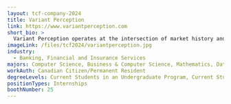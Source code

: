 ```yaml
---
layout: tcf-company-2024
title: Variant Perception
link: https://www.variantperception.com
short_bio: >
  Variant Perception operates at the intersection of market history and data science. We combine innovative techniques with a love of market history to build predictive models for better investment outcomes.
imageLink: /files/tcf2024/variantperception.jpg
industry:
  - Banking, Financial and Insurance Services
majors: Computer Science, Business & Computer Science, Mathematics, Data Science
workAuth: Canadian Citizen/Permanent Resident
degreeLevels: Current Students in an Undergraduate Program, Current Students in a Masters Program, Current Students in a Phd Program, Graduated with an Undergraduate Degree, Graduated with a Graduate Degree (Masters or Phd)
positionTypes: Internships
boothNumber: 25
---
```

